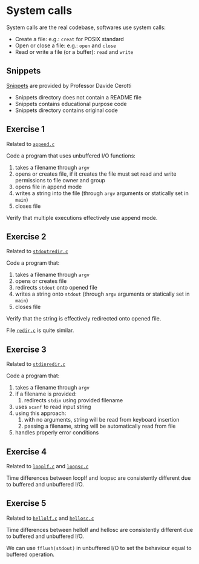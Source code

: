 # System calls

System calls are the real codebase, softwares use system calls:

- Create a file: e.g.: `creat` for POSIX standard
- Open or close a file: e.g.: `open` and `close`
- Read or write a file (or a buffer): `read` and `write`

## Snippets

[Snippets](./snippets) are provided by Professor Davide Cerotti

- Snippets directory does not contain a README file
- Snippets contains educational purpose code
- Snippets directory contains original code

## Exercise 1

Related to [`append.c`](./files/append.c)

Code a program that uses unbuffered I/O functions:

1. takes a filename through `argv`
2. opens or creates file, if it creates the file must set read and write permissions to file owner and group
3. opens file in append mode
4. writes a string into the file (through `argv` arguments or statically set in `main`)
5. closes file

Verify that multiple executions effectively use append mode.

## Exercise 2

Related to [`stdoutredir.c`](./redirection/stdoutredir.c)

Code a program that:

1. takes a filename through `argv`
2. opens or creates file
3. redirects `stdout` onto opened file
4. writes a string onto `stdout` (through `argv` arguments or statically set in `main`)
5. closes file

Verify that the string is effectively redirected onto opened file.

File [`redir.c`](./snippets/redir.c) is quite similar.

## Exercise 3

Related to [`stdinredir.c`](./redirection/stdinredir.c)

Code a program that:

1. takes a filename through `argv`
2. if a filename is provided:
   1. redirects `stdin` using provided filename
3. uses `scanf` to read input string
4. using this approach:
   1. with no arguments, string will be read from keyboard insertion
   2. passing a filename, string will be automatically read from file
5. handles properly error conditions

## Exercise 4

Related to [`looplf.c`](./snippets/looplf.c) and [`loopsc.c`](./snippets/loopsc.c)

Time differences between looplf and loopsc are consistently different due to buffered and unbuffered I/O.

## Exercise 5

Related to [`hellolf.c`](./snippets/hellolf.c) and [`hellosc.c`](./snippets/hellosc.c)

Time differences between hellolf and hellosc are consistently different due to buffered and unbuffered I/O.

We can use `fflush(stdout)` in unbuffered I/O to set the behaviour equal to buffered operation.
